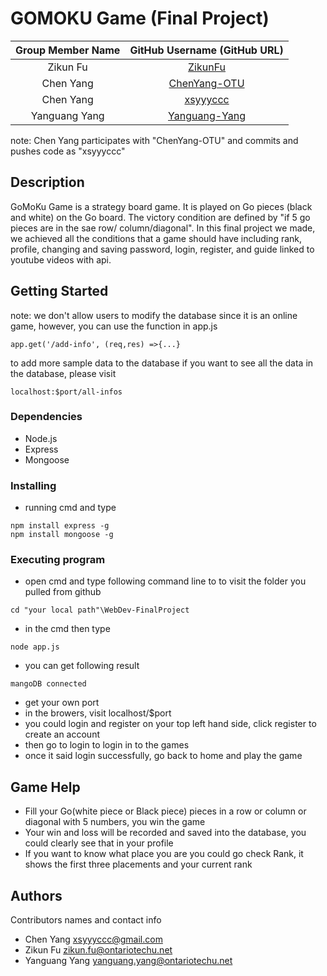 # GOMOKU Game (Final Project) 

| Group Member Name | GitHub Username (GitHub URL)|
| :------------------------:|:--------------------------------------:|
| Zikun Fu | [ZikunFu](https://github.com/ZikunFu) |
| Chen Yang | [ChenYang-OTU](https://github.com/ChenYang-OTU) |
| Chen Yang | [xsyyyccc](https://github.com/xsyyyccc) |
| Yanguang Yang | [Yanguang-Yang](https://github.com/Yanguang-Yang) |

note: Chen Yang participates with "ChenYang-OTU" and commits and pushes code as "xsyyyccc"

## Description

GoMoKu Game is a strategy board game. It is played on Go pieces (black and white) on the Go board. The victory condition are defined by "if 5 go pieces are in the sae row/ column/diagonal". In this final project we made, we achieved all the conditions that a game should have including rank, profile, changing and saving password, login, register, and guide linked to youtube videos with api.

## Getting Started

note: we don't allow users to modify the database since it is an online game, however, you can use the function in app.js
```
app.get('/add-info', (req,res) =>{...}
```
to add more sample data to the database
if you want to see all the data in the database, please visit 
```
localhost:$port/all-infos
```

### Dependencies

* Node.js
* Express
* Mongoose

### Installing

* running cmd and type
```
npm install express -g
npm install mongoose -g
```

### Executing program

* open cmd and type following command line to to visit the folder you pulled from github
```
cd "your local path"\WebDev-FinalProject
```
* in the cmd then type
```
node app.js
```
* you can get following result
```
mangoDB connected
```
* get your own port
* in the browers, visit localhost/$port
* you could login and register on your top left hand side, click register to create an account
* then go to login to login in to the games
* once it said login successfully, go back to home and play the game

## Game Help

* Fill your Go(white piece or Black piece) pieces in a row or column or diagonal with 5 numbers, you win the game
* Your win and loss will be recorded and saved into the database, you could clearly see that in your profile
* If you want to know what place you are you could go check Rank, it shows the first three placements and your current rank

## Authors

Contributors names and contact info

* Chen Yang xsyyyccc@gmail.com
* Zikun Fu zikun.fu@ontariotechu.net
* Yanguang Yang yanguang.yang@ontariotechu.net
